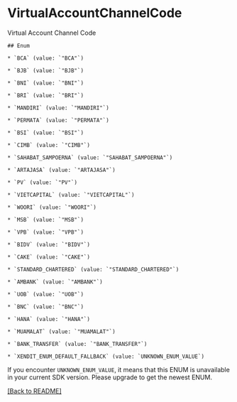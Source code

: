 # VirtualAccountChannelCode
Virtual Account Channel Code

    ## Enum
    
    * `BCA` (value: `"BCA"`)
    
    * `BJB` (value: `"BJB"`)
    
    * `BNI` (value: `"BNI"`)
    
    * `BRI` (value: `"BRI"`)
    
    * `MANDIRI` (value: `"MANDIRI"`)
    
    * `PERMATA` (value: `"PERMATA"`)
    
    * `BSI` (value: `"BSI"`)
    
    * `CIMB` (value: `"CIMB"`)
    
    * `SAHABAT_SAMPOERNA` (value: `"SAHABAT_SAMPOERNA"`)
    
    * `ARTAJASA` (value: `"ARTAJASA"`)
    
    * `PV` (value: `"PV"`)
    
    * `VIETCAPITAL` (value: `"VIETCAPITAL"`)
    
    * `WOORI` (value: `"WOORI"`)
    
    * `MSB` (value: `"MSB"`)
    
    * `VPB` (value: `"VPB"`)
    
    * `BIDV` (value: `"BIDV"`)
    
    * `CAKE` (value: `"CAKE"`)
    
    * `STANDARD_CHARTERED` (value: `"STANDARD_CHARTERED"`)
    
    * `AMBANK` (value: `"AMBANK"`)
    
    * `UOB` (value: `"UOB"`)
    
    * `BNC` (value: `"BNC"`)
    
    * `HANA` (value: `"HANA"`)
    
    * `MUAMALAT` (value: `"MUAMALAT"`)
    
    * `BANK_TRANSFER` (value: `"BANK_TRANSFER"`)
    
    * `XENDIT_ENUM_DEFAULT_FALLBACK` (value: `UNKNOWN_ENUM_VALUE`)

If you encounter `UNKNOWN_ENUM_VALUE`, it means that this ENUM is unavailable in your current SDK version. Please upgrade to get the newest ENUM.

[[Back to README]](../../README.md)


